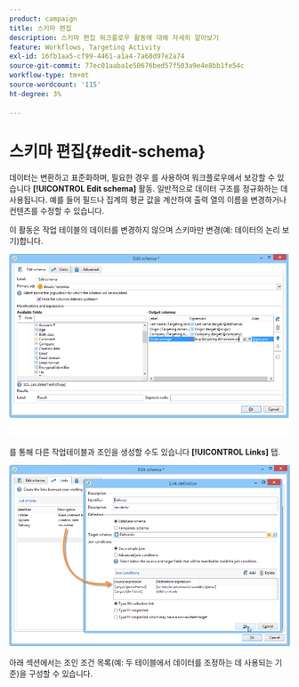```yaml
---
product: campaign
title: 스키마 편집
description: 스키마 편집 워크플로우 활동에 대해 자세히 알아보기
feature: Workflows, Targeting Activity
exl-id: 16fb1aa5-cf99-4461-a1a4-7a68d97e2a74
source-git-commit: 77ec01aaba1e50676bed57f503a9e4e8bb1fe54c
workflow-type: tm+mt
source-wordcount: '115'
ht-degree: 3%

---
```


# 스키마 편집{#edit-schema}



데이터는 변환하고 표준화하며, 필요한 경우 를 사용하여 워크플로우에서 보강할 수 있습니다 **[!UICONTROL Edit schema]** 활동. 일반적으로 데이터 구조를 정규화하는 데 사용됩니다. 예를 들어 필드나 집계의 평균 값을 계산하여 출력 열의 이름을 변경하거나 컨텐츠를 수정할 수 있습니다.

이 활동은 작업 테이블의 데이터를 변경하지 않으며 스키마만 변경(예: 데이터의 논리 보기)합니다.

![](assets/wf_manipulation_box.png)

를 통해 다른 작업테이블과 조인을 생성할 수도 있습니다 **[!UICONTROL Links]** 탭.

![](assets/wf_manipulation_box_link_tab.png)

아래 섹션에서는 조인 조건 목록(예: 두 테이블에서 데이터를 조정하는 데 사용되는 기준)을 구성할 수 있습니다.

